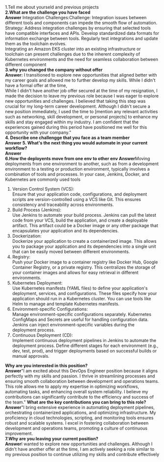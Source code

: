 1.Tell me about yourseld and previous projects   
**2.What are the challenge you have faced   
Answer** Integration Challenges:Challenge: Integration issues between different tools and components can impede the smooth flow of automation.
Strategy: Address integration challenges by ensuring that selected tools have compatible interfaces and APIs. Develop standardized data formats for information exchange between tools. Regularly test integrations and update them as the toolchain evolves.    
Integrating an Amazon EKS cluster into an existing infrastructure or toolchain can present challenges due to the inherent complexity of Kubernetes environments and the need for seamless collaboration between different component   
**3.why you changed the company without offer  
Answer:** I transitioned to explore new opportunities that aligned better with my career goals and allowed me to further develop my skills. While I didn't have a formal offer at the time,   
While I didn't have another job offer secured at the time of my resignation, I made the decision to leave my previous role because I was eager to explore new opportunities and challenges. I believed that taking this step was crucial for my long-term career development. Although I didn't secure a new position immediately, I used the time to [mention any relevant activities such as networking, skill development, or personal projects] to enhance my skills and stay engaged within my industry. I am confident that the experiences gained during this period have positioned me well for this opportunity with your company."   
**4. Describe one challengge that you face as a team member   
Answer** 
**5. What's the next thing you would automate in your current workflow?   
Answer**  
**6.How the deployents move from one env to other env
Answer**Moving deployments from one environment to another, such as from a development environment to a testing or production environment, typically involves a combination of tools and processes. In your case, Jenkins, Docker, and Kubernetes are commonly used tools     
1. Version Control System (VCS):   
Ensure that your application code, configurations, and deployment scripts are version-controlled using a VCS like Git. This ensures consistency and traceability across environments.   
2. Build Process (Jenkins):   
Use Jenkins to automate your build process. Jenkins can pull the latest code from your VCS, build the application, and create a deployable artifact. This artifact could be a Docker image or any other package that encapsulates your application and its dependencies.   
3. Dockerization:   
Dockerize your application to create a containerized image. This allows you to package your application and its dependencies into a single unit that can be easily moved between different environments.   
4. Registry:   
Push your Docker image to a container registry like Docker Hub, Google Container Registry, or a private registry. This centralizes the storage of your container images and allows for easy retrieval in different environments.   
5. Kubernetes Deployment:   
Use Kubernetes manifests (YAML files) to define your application's deployment, services, and configurations. These files specify how your application should run in a Kubernetes cluster. You can use tools like Helm to manage and template Kubernetes manifests.   
6. Environment-specific Configurations:     
Manage environment-specific configurations separately. Kubernetes ConfigMaps and Secrets are useful for handling configuration data. Jenkins can inject environment-specific variables during the deployment process.   
7. Continuous Deployment (CD):   
Implement continuous deployment pipelines in Jenkins to automate the deployment process. Define different stages for each environment (e.g., dev, test, prod), and trigger deployments based on successful builds or manual approvals.   

**Why are you interested in this position?    
Answer**"I am excited about this DevOps Engineer position because it aligns perfectly with my skills and passion. I thrive in streamlining processes and ensuring smooth collaboration between development and operations teams. This role allows me to apply my expertise in optimizing workflows, automating tasks, and enhancing overall system reliability. I believe my contributions can significantly contribute to the efficiency and success of the team." 
**What are the key contributions you can bring to this role?    
Answer**"I bring extensive experience in automating deployment pipelines, orchestrating containerized applications, and optimizing infrastructure. My proficiency in cloud technologies, scripting, and monitoring tools ensures robust and scalable systems. I excel in fostering collaboration between development and operations teams, promoting a culture of continuous improvement.    
**7.Why are you leaving your current position?   
Answer**I wanted to explore new opportunities and challenges. Although I didn't have another offer at the time, I am actively seeking a role similar to my previous position to continue utilizing my skills and contribute effectively  



